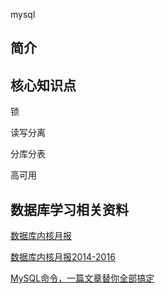 mysql





## 简介





## 核心知识点

锁



读写分离

分库分表



高可用









## 数据库学习相关资料

[数据库内核月报](http://mysql.taobao.org/monthly/)

[数据库内核月报2014-2016](https://www.kancloud.cn/taobaomysql/monthly/67180)

[MySQL命令，一篇文章替你全部搞定](https://juejin.im/post/5ae55861f265da0ba062ec71)